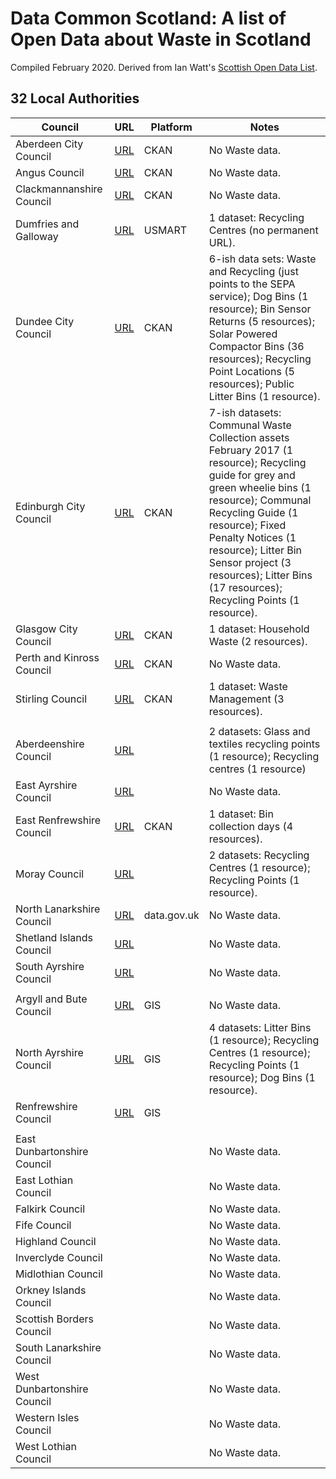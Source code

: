 # Data Common Scotland: A list of Open Data about Waste in Scotland

Compiled February 2020. Derived from Ian Watt's [Scottish Open Data List](https://github.com/watty62/SOD).


## 32 Local Authorities

Council|URL|Platform|Notes
---|---|---|---
Aberdeen City Council|[URL](http://data.aberdeencity.gov.uk)|CKAN|No Waste data.
Angus Council|[URL](http://opendata.angus.gov.uk)|CKAN|No Waste data.
Clackmannanshire Council| [URL](http://gis.clacksweb.org.uk)|CKAN|No Waste data.
Dumfries and Galloway|[URL](https://usmart.io/#/org/dumgal/)|USMART|1 dataset: Recycling Centres (no permanent URL).
Dundee City Council|[URL](https://data.dundeecity.gov.uk/dataset)|CKAN|6-ish data sets: Waste and Recycling (just points to the SEPA service); Dog Bins (1 resource); Bin Sensor Returns (5 resources); Solar Powered Compactor Bins (36 resources); Recycling Point Locations (5 resources); Public Litter Bins (1 resource).
Edinburgh City Council| [URL](https://edinburghopendata.info)|CKAN|7-ish datasets: Communal Waste Collection assets February 2017 (1 resource); Recycling guide for grey and green wheelie bins (1 resource); Communal Recycling Guide (1 resource); Fixed Penalty Notices (1 resource); Litter Bin Sensor project (3 resources); Litter Bins (17 resources); Recycling Points (1 resource).
Glasgow City Council| [URL](https://data.glasgow.gov.uk)|CKAN|1 dataset: Household Waste (2 resources).
Perth and Kinross Council|[URL](https://data.pkc.gov.uk/dataset) |CKAN|No Waste data.
Stirling Council|[URL](https://data.stirling.gov.uk/dataset)|CKAN|1 dataset: Waste Management (3 resources).
|||
Aberdeenshire Council|[URL](https://www.aberdeenshire.gov.uk/online/open-data/)||2 datasets: Glass and textiles recycling points (1 resource); Recycling centres (1 resource)
East Ayrshire Council|[URL](https://www.east-ayrshire.gov.uk/CouncilAndGovernment/About-the-Council/Information-and-statistics/Open-Data.aspx)||No Waste data.
East Renfrewshire Council|[URL](https://data.gov.uk/publisher/east-renfrewshire-council)|CKAN|1 dataset: Bin collection days (4 resources).
Moray Council|[URL](http://www.moray.gov.uk/moray_standard/page_110140.html)||2 datasets: Recycling Centres (1 resource); Recycling Points (1 resource).
North Lanarkshire Council|[URL](https://data.gov.uk/search?q=%22North+Lanarkshire%22)|data.gov.uk|No Waste data.
Shetland Islands Council|[URL](https://www.shetland.gov.uk/information-rights/OpenData.asp)||No Waste data.
South Ayrshire Council|[URL](https://www.south-ayrshire.gov.uk/opendata/)||No Waste data.
|||
Argyll and Bute Council|[URL](https://data-argyll-bute.opendata.arcgis.com/) |GIS|No Waste data.
North Ayrshire Council|[URL](https://maps-north-ayrshire.opendata.arcgis.com)|GIS|4 datasets: Litter Bins (1 resource); Recycling Centres (1 resource); Recycling Points (1 resource); Dog Bins (1 resource).
Renfrewshire Council|[URL](http://data-ren.opendata.arcgis.com/search)|GIS|
|||
East Dunbartonshire Council|||No Waste data.
East Lothian Council|||No Waste data.
Falkirk Council|||No Waste data.
Fife Council|||No Waste data.
Highland Council|||No Waste data.
Inverclyde Council|||No Waste data.
Midlothian Council|||No Waste data.
Orkney Islands Council|||No Waste data.
Scottish Borders Council|||No Waste data.
South Lanarkshire Council|||No Waste data.
West Dunbartonshire Council|||No Waste data.
Western Isles Council|||No Waste data.
West Lothian Council|||No Waste data.

